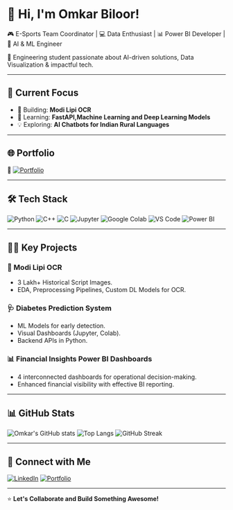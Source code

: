 # 👋 Hi, I'm Omkar Biloor!

🎮 E-Sports Team Coordinator | 💻 Data Enthusiast | 📊 Power BI Developer | 🧬 AI & ML Engineer 

🚀 Engineering student passionate about AI-driven solutions, Data Visualization & impactful tech.

---

## 🚀 Current Focus
- 🔭 Building: **Modi Lipi OCR**
- 🌱 Learning: **FastAPI,Machine Learning and Deep Learning Models**
- 💡 Exploring: **AI Chatbots for Indian Rural Languages**

---

## 🌐 Portfolio
🔗 [![Portfolio](https://img.shields.io/badge/Portfolio-000000?style=for-the-badge&logo=vercel&logoColor=white)](https://omkarbiloor.netlify.app/)

---

## 🛠️ Tech Stack
![Python](https://img.shields.io/badge/Python-3776AB?style=for-the-badge&logo=python&logoColor=white)
![C++](https://img.shields.io/badge/C++-00599C?style=for-the-badge&logo=cplusplus&logoColor=white)
![C](https://img.shields.io/badge/C-000000?style=for-the-badge&logo=c&logoColor=white)
![Jupyter](https://img.shields.io/badge/Jupyter-F37626?style=for-the-badge&logo=jupyter&logoColor=white)
![Google Colab](https://img.shields.io/badge/Google%20Colab-F9AB00?style=for-the-badge&logo=googlecolab&logoColor=white)
![VS Code](https://img.shields.io/badge/VSCode-007ACC?style=for-the-badge&logo=visualstudiocode&logoColor=white)
![Power BI](https://img.shields.io/badge/PowerBI-F2C811?style=for-the-badge&logo=powerbi&logoColor=white)

---

## 🧑‍💻 Key Projects
### 📝 Modi Lipi OCR
- 3 Lakh+ Historical Script Images.
- EDA, Preprocessing Pipelines, Custom DL Models for OCR.

### 🩺 Diabetes Prediction System
- ML Models for early detection.
- Visual Dashboards (Jupyter, Colab).
- Backend APIs in Python.

### 📊 Financial Insights Power BI Dashboards
- 4 interconnected dashboards for operational decision-making.
- Enhanced financial visibility with effective BI reporting.

---

## 📊 GitHub Stats
![Omkar's GitHub stats](https://github-readme-stats.vercel.app/api?username=omkarbiloor&show_icons=true&theme=radical)
![Top Langs](https://github-readme-stats.vercel.app/api/top-langs/?username=omkarbiloor&layout=compact&theme=radical)
![GitHub Streak](https://streak-stats.demolab.com?user=omkarbiloor&theme=radical&border_radius=5)

---

## 🔗 Connect with Me
[![LinkedIn](https://img.shields.io/badge/LinkedIn-0077B5?style=for-the-badge&logo=linkedin&logoColor=white)](https://www.linkedin.com/in/omkar-biloor-30914924b/)
[![Portfolio](https://img.shields.io/badge/Portfolio-000000?style=for-the-badge&logo=vercel&logoColor=white)](https://omkarbiloor.netlify.app/)

---

⭐ **Let's Collaborate and Build Something Awesome!**
